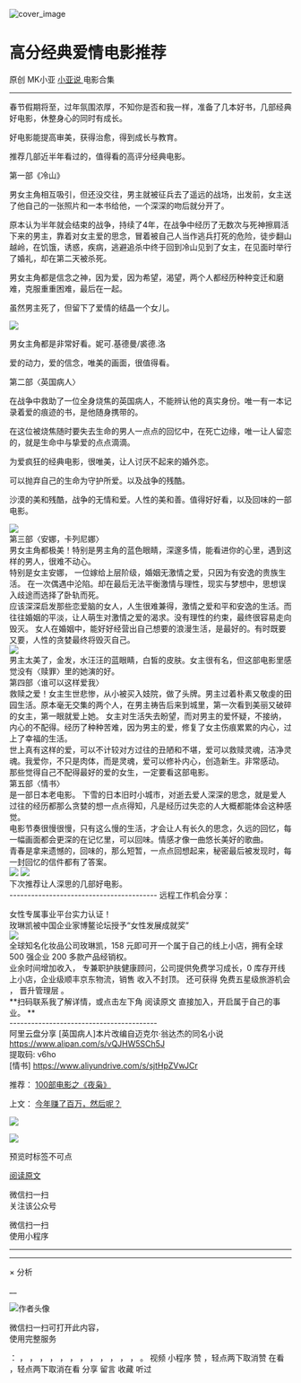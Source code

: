 ![cover_image](https://mmbiz.qpic.cn/mmbiz_jpg/A8SKDch4cJHUZgUV0tMOicicot3gAgCptYYiaTVa2MEr5z8g869rE0J8E8Bx4YCpVKSXQNIx72ibjX1iaHkk35vOmFQ/0?wx_fmt=jpeg)

#  高分经典爱情电影推荐

原创  MK小亚  [ 小亚说 ](https://mp.weixin.qq.com/mp/appmsgalbum?__biz=MzUxNDAwNTk0MQ==&action=getalbum&album_id=2799748994343190529#wechat_redirect) 电影合集

__ _ _ _ _

  

春节假期将至，过年氛围浓厚，不知你是否和我一样，准备了几本好书，几部经典好电影，休整身心的同时有成长。

  

好电影能提高审美，获得治愈，得到成长与教育。

  

推荐几部近半年看过的，值得看的高评分经典电影。

  

第一部《冷山》

  

男女主角相互吸引，但还没交往，男主就被征兵去了遥远的战场，出发前，女主送了他自己的一张照片和一本书给他，一个深深的吻后就分开了。

  

原本认为半年就会结束的战争，持续了4年，在战争中经历了无数次与死神擦肩活下来的男主，靠着对女主爱的思念，冒着被自己人当作逃兵打死的危险，徒步翻山越岭，在饥饿，诱惑，疾病，逃避追杀中终于回到冷山见到了女主，在见面时举行了婚礼，却在第二天被杀死。

  

男女主角都是信念之神，因为爱，因为希望，渴望，两个人都经历种种变迁和磨难，克服重重困难，最后在一起。

虽然男主死了，但留下了爱情的结晶一个女儿。

  

![](https://mmbiz.qpic.cn/mmbiz_jpg/A8SKDch4cJHUZgUV0tMOicicot3gAgCptYtRArma0icL1Lce0eicJ1zrYDCgAMhQSoFkWsjABl5j40scEf6dQqVL3Q/640?wx_fmt=jpeg)  

男女主角都是非常好看。妮可.基德曼/裘德.洛

爱的动力，爱的信念，唯美的画面，很值得看。

  

第二部〈英国病人〉

  

在战争中救助了一位全身烧焦的英国病人，不能辨认他的真实身份。唯一有一本记录着爱的痕迹的书，是他随身携带的。

  

在这位被烧焦随时要失去生命的男人一点点的回忆中，在死亡边缘，唯一让人留恋的，就是生命中与挚爱的点点滴滴。

  

为爱疯狂的经典电影，很唯美，让人讨厌不起来的婚外恋。

可以抛弃自己的生命为守护所爱。以及战争的残酷。

沙漠的美和残酷，战争的无情和爱。人性的美和善。值得好好看，以及回味的一部电影。

  

![](https://mmbiz.qpic.cn/mmbiz_jpg/A8SKDch4cJHUZgUV0tMOicicot3gAgCptYYNhZ43IS9sUusGJl4Ty6ttQibgAhYveNKPd1E1HYYJMib6YfxQBjINrQ/640?wx_fmt=jpeg)  
第三部〈安娜，卡列尼娜〉  
男女主角都极美！特别是男主角的蓝色眼睛，深邃多情，能看进你的心里，遇到这样的男人，很难不动心。  
特别是女主安娜， 一位嫁给上层阶级，婚姻无激情之爱，只因为有安逸的贵族生活。
在一次偶遇中沦陷。却在最后无法平衡激情与理性，现实与梦想中，思想误入歧途而选择了卧轨而死。  
应该深深启发那些恋爱脑的女人，人生很难兼得，激情之爱和平和安逸的生活。而往往婚姻的平淡，让人萌生对激情之爱的渴求。没有理性的约束，最终很容易走向毁灭。
女人在婚姻中，能好好经营出自己想要的浪漫生活，是最好的。有时既要又要，人性的贪婪最终将毁灭自己。  
![](https://mmbiz.qpic.cn/mmbiz_jpg/A8SKDch4cJHUZgUV0tMOicicot3gAgCptY27hwWbvt0NE4O12ZETYtZhOypgcjsy4ZqickZKUQWbGc9OzoPapG8oA/640?wx_fmt=jpeg)  
男主太美了，金发，水汪汪的蓝眼睛，白皙的皮肤。女主很有名，但这部电影里感觉没有〈赎罪〉里的她演的好。  
第四部〈谁可以这样爱我〉  
救赎之爱！女主生世悲惨，从小被买入妓院，做了头牌。男主过着朴素又敬虔的田园生活。原本毫无交集的两个人，在男主祷告后来到城里，第一次看到美丽又破碎的女主，第一眼就爱上她。
女主对生活失去盼望，而对男主的爱怀疑，不接纳，内心的不配得。经历了种种苦难，因为男主的爱，修复了女主伤痕累累的内心，过上了幸福的生活。  
世上真有这样的爱，可以不计较对方过往的丑陋和不堪，爱可以救赎灵魂，洁净灵魂。我爱你，不只是肉体，而是灵魂，爱可以修补内心，创造新生。非常感动。  
那些觉得自己不配得最好的爱的女生，一定要看这部电影。  
第五部〈情书〉  
是一部日本老电影。  下雪的日本旧时小城市，对逝去爱人深深的思念，就是爱人过往的经历都那么贪婪的想一点点得知，凡是经历过失恋的人大概都能体会这种感觉。  
电影节奏很慢很慢，只有这么慢的生活，才会让人有长久的思念，久远的回忆，每一幅画面都会更深的在记忆里，可以回味。情感才像一曲悠长美好的歌曲。  
青春是拿来遗憾的，回味的，那么短暂，一点点回想起来，秘密最后被发现时，每一封回忆的信件都有了答案。  
![](https://mmbiz.qpic.cn/mmbiz_jpg/A8SKDch4cJHUZgUV0tMOicicot3gAgCptYmqbWpGLagT8sm4fErnPcrOGHfsd8SS2Qm17XGhrlibOw8rMeXeXWkUQ/640?wx_fmt=jpeg)
![](https://mmbiz.qpic.cn/mmbiz_jpg/A8SKDch4cJHUZgUV0tMOicicot3gAgCptYMjn0jORHeo8ygEjI7vG7B4PPLxpKzaC1icUR2x8Z72aYYMicYdeezSng/640?wx_fmt=jpeg)  
下次推荐让人深思的几部好电影。  
\-----------------------------------------  远程工作机会分享：  
  
女性专属事业平台实力认证！  
玫琳凯被中国企业家博鳌论坛授予“女性发展成就奖”  
![](https://mmbiz.qpic.cn/mmbiz_jpg/A8SKDch4cJGnR41I5Dl9IuwiaHYx7825mM68DLlh5rkkJ0CicfyzASagdMUEZ2pNCZs13Ng5n6ehtuiaW1YJrziaHQ/640?wx_fmt=jpeg)  
全球知名化妆品公司玫琳凯，158 元即可开一个属于自己的线上小店，拥有全球 500 强企业 200 多款产品经销权。  
业余时间增加收入，  专兼职护肤健康顾问，公司提供免费学习成长，0 库存开线上小店，企业级顺丰京东物流，销售  收入不封顶。  还可获得
免费五星级旅游机会  ，  晋升管理层  。  
**扫码联系我了解详情，或点击左下角 阅读原文  直接加入，开启属于自己的事业。 **  
\-----------------------------------------  
阿里云盘分享  [英国病人]本片改编自迈克尔·翁达杰的同名小说  
https://www.alipan.com/s/vQJHW5SCh5J  
提取码: v6ho  
[情书]  https://www.aliyundrive.com/s/sjtHpZVwJCr  
  

推荐： [ 100部电影之《夜枭》
](https://mp.weixin.qq.com/s?__biz=MzUxNDAwNTk0MQ==&mid=2247484891&idx=1&sn=86c003f4dfc7c910793c627d1c546831&scene=21#wechat_redirect)  

上文： [ 今年赚了百万，然后呢？
](https://mp.weixin.qq.com/s?__biz=MzUxNDAwNTk0MQ==&mid=2247485005&idx=1&sn=190a6a1fefad3c168edfb83ee14749d5&scene=21#wechat_redirect)

![](https://mmbiz.qpic.cn/mmbiz_gif/b96CibCt70iaZ7Bia3Wm91cEuWhERXfCYjTia9tf7aMjVBNRETSa2NpGjCV6tyNvgCLos8LBgwEgxcwaIw8zdOsG7A/640?wx_fmt=gif)

![](https://mmbiz.qpic.cn/mmbiz_jpg/A8SKDch4cJEicCnqTxiatgGquhIicZ1wJ1Dth5YOOzoYV7U4N3HmiaO0vVAzjOpBVdtF0gnL632Fc7HqiaDmgveQDEw/640?wx_fmt=jpeg)

  

预览时标签不可点

[ 阅读原文 ](javascript:;)

微信扫一扫  
关注该公众号



微信扫一扫  
使用小程序

****



****



×  分析

__

![作者头像](http://mmbiz.qpic.cn/mmbiz_png/A8SKDch4cJE0KicTMyrVCx3VLqEgic5sJ1V5QeGZTibG9GLZlSCXSj5ByXNkib5PBrZVMkI41KKxgwE1K9gfypUeRg/0?wx_fmt=png)

微信扫一扫可打开此内容，  
使用完整服务

：  ，  ，  ，  ，  ，  ，  ，  ，  ，  ，  ，  ，  。  视频  小程序  赞  ，轻点两下取消赞  在看  ，轻点两下取消在看
分享  留言  收藏  听过

